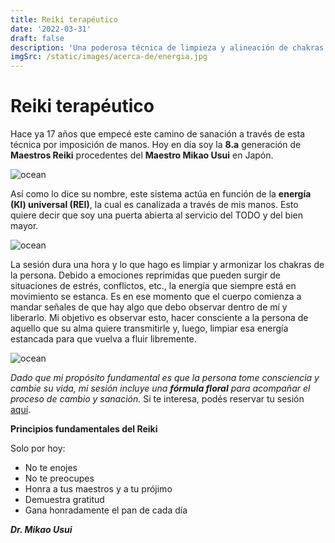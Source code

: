 ```yaml
---
title: Reiki terapéutico
date: '2022-03-31'
draft: false
description: 'Una poderosa técnica de limpieza y alineación de chakras que ayuda a la persona a restablecer el equilibrio interno'
imgSrc: /static/images/acerca-de/energia.jpg
---
```






# Reiki terapéutico

Hace ya 17 años que empecé este camino de sanación a través de esta técnica por imposición de manos. Hoy en día soy la **8.a** generación de **Maestros Reiki** procedentes del **Maestro Mikao Usui** en Japón.

<Image alt="ocean" src="/static/images/Reiki/diploma.jpg" width={300} height={450} />

Así como lo dice su nombre, este sistema actúa en función de la **energía (KI) universal (REI)**, la cual es canalizada a través de mis manos. Esto quiere decir que soy una puerta abierta al servicio del TODO y del bien mayor.

<Image alt="ocean" src="/static/images/Reiki/luz.jpg" width={450} height={300} />

La sesión dura una hora y lo que hago es limpiar y armonizar los chakras de la persona. Debido a emociones reprimidas que pueden surgir de situaciones de estrés, conflictos, etc., la energía que siempre está en movimiento se estanca. Es en ese momento que el cuerpo comienza a mandar señales de que hay algo que debo observar dentro de mí y liberarlo. Mi objetivo es observar esto, hacer consciente a la persona de aquello que su alma quiere transmitirle y, luego, limpiar esa energía estancada para que vuelva a fluir libremente.

<Image alt="ocean" src="/static/images/Reiki/reiki.jpg" width={300} height={450} />

*Dado que mi propósito fundamental es que la persona tome consciencia y cambie su vida, mi sesión incluye una ***fórmula floral*** para acompañar el proceso de cambio y sanación.* Si te interesa, podés reservar tu sesión [aquí](/contacto).


**Principios fundamentales del Reiki**

Solo por hoy:

- No te enojes
- No te preocupes
- Honra a tus maestros y a tu prójimo
- Demuestra gratitud
- Gana honradamente el pan de cada día

***Dr. Mikao Usui***